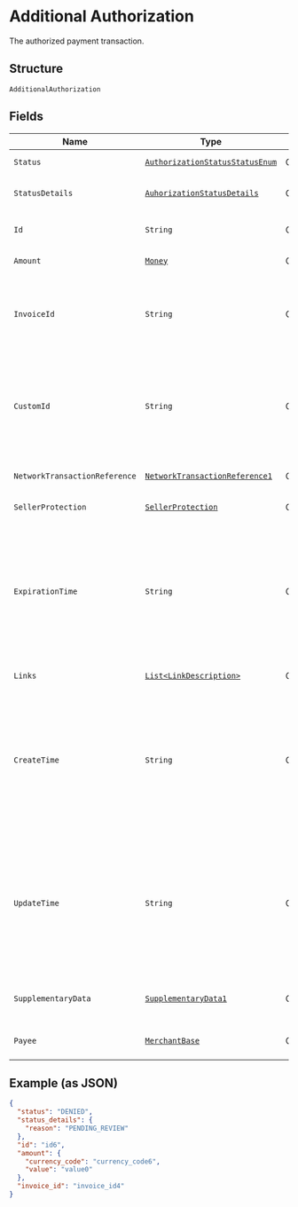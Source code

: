 
# Additional Authorization

The authorized payment transaction.

## Structure

`AdditionalAuthorization`

## Fields

| Name | Type | Tags | Description | Getter | Setter |
|  --- | --- | --- | --- | --- | --- |
| `Status` | [`AuthorizationStatusStatusEnum`](../../doc/models/authorization-status-status-enum.md) | Optional | The status for the authorized payment. | AuthorizationStatusStatusEnum getStatus() | setStatus(AuthorizationStatusStatusEnum status) |
| `StatusDetails` | [`AuhorizationStatusDetails`](../../doc/models/auhorization-status-details.md) | Optional | The details of the authorized order pending status. | AuhorizationStatusDetails getStatusDetails() | setStatusDetails(AuhorizationStatusDetails statusDetails) |
| `Id` | `String` | Optional | The PayPal-generated ID for the authorized payment. | String getId() | setId(String id) |
| `Amount` | [`Money`](../../doc/models/money.md) | Optional | The amount for this authorized payment. | Money getAmount() | setAmount(Money amount) |
| `InvoiceId` | `String` | Optional | The API caller-provided external invoice number for this order. Appears in both the payer's transaction history and the emails that the payer receives. | String getInvoiceId() | setInvoiceId(String invoiceId) |
| `CustomId` | `String` | Optional | The API caller-provided external ID. Used to reconcile API caller-initiated transactions with PayPal transactions. Appears in transaction and settlement reports.<br>**Constraints**: *Maximum Length*: `127` | String getCustomId() | setCustomId(String customId) |
| `NetworkTransactionReference` | [`NetworkTransactionReference1`](../../doc/models/network-transaction-reference-1.md) | Optional | Reference values used by the card network to identify a transaction. | NetworkTransactionReference1 getNetworkTransactionReference() | setNetworkTransactionReference(NetworkTransactionReference1 networkTransactionReference) |
| `SellerProtection` | [`SellerProtection`](../../doc/models/seller-protection.md) | Optional | - | SellerProtection getSellerProtection() | setSellerProtection(SellerProtection sellerProtection) |
| `ExpirationTime` | `String` | Optional | The date and time when the authorized payment expires, in [Internet date and time format](https://tools.ietf.org/html/rfc3339#section-5.6).<br>**Constraints**: *Minimum Length*: `20`, *Maximum Length*: `64`, *Pattern*: `^[0-9]{4}-(0[1-9]\|1[0-2])-(0[1-9]\|[1-2][0-9]\|3[0-1])[T,t]([0-1][0-9]\|2[0-3]):[0-5][0-9]:([0-5][0-9]\|60)([.][0-9]+)?([Zz]\|[+-][0-9]{2}:[0-9]{2})$` | String getExpirationTime() | setExpirationTime(String expirationTime) |
| `Links` | [`List<LinkDescription>`](../../doc/models/link-description.md) | Optional | An array of related [HATEOAS links](/docs/api/reference/api-responses/#hateoas-links). | List<LinkDescription> getLinks() | setLinks(List<LinkDescription> links) |
| `CreateTime` | `String` | Optional | The date and time when the transaction occurred, in [Internet date and time format](https://tools.ietf.org/html/rfc3339#section-5.6).<br>**Constraints**: *Minimum Length*: `20`, *Maximum Length*: `64`, *Pattern*: `^[0-9]{4}-(0[1-9]\|1[0-2])-(0[1-9]\|[1-2][0-9]\|3[0-1])[T,t]([0-1][0-9]\|2[0-3]):[0-5][0-9]:([0-5][0-9]\|60)([.][0-9]+)?([Zz]\|[+-][0-9]{2}:[0-9]{2})$` | String getCreateTime() | setCreateTime(String createTime) |
| `UpdateTime` | `String` | Optional | The date and time when the transaction was last updated, in [Internet date and time format](https://tools.ietf.org/html/rfc3339#section-5.6).<br>**Constraints**: *Minimum Length*: `20`, *Maximum Length*: `64`, *Pattern*: `^[0-9]{4}-(0[1-9]\|1[0-2])-(0[1-9]\|[1-2][0-9]\|3[0-1])[T,t]([0-1][0-9]\|2[0-3]):[0-5][0-9]:([0-5][0-9]\|60)([.][0-9]+)?([Zz]\|[+-][0-9]{2}:[0-9]{2})$` | String getUpdateTime() | setUpdateTime(String updateTime) |
| `SupplementaryData` | [`SupplementaryData1`](../../doc/models/supplementary-data-1.md) | Optional | An object that provides supplementary/additional data related to a payment transaction. | SupplementaryData1 getSupplementaryData() | setSupplementaryData(SupplementaryData1 supplementaryData) |
| `Payee` | [`MerchantBase`](../../doc/models/merchant-base.md) | Optional | The details associated with the merchant for this transaction. | MerchantBase getPayee() | setPayee(MerchantBase payee) |

## Example (as JSON)

```json
{
  "status": "DENIED",
  "status_details": {
    "reason": "PENDING_REVIEW"
  },
  "id": "id6",
  "amount": {
    "currency_code": "currency_code6",
    "value": "value0"
  },
  "invoice_id": "invoice_id4"
}
```

